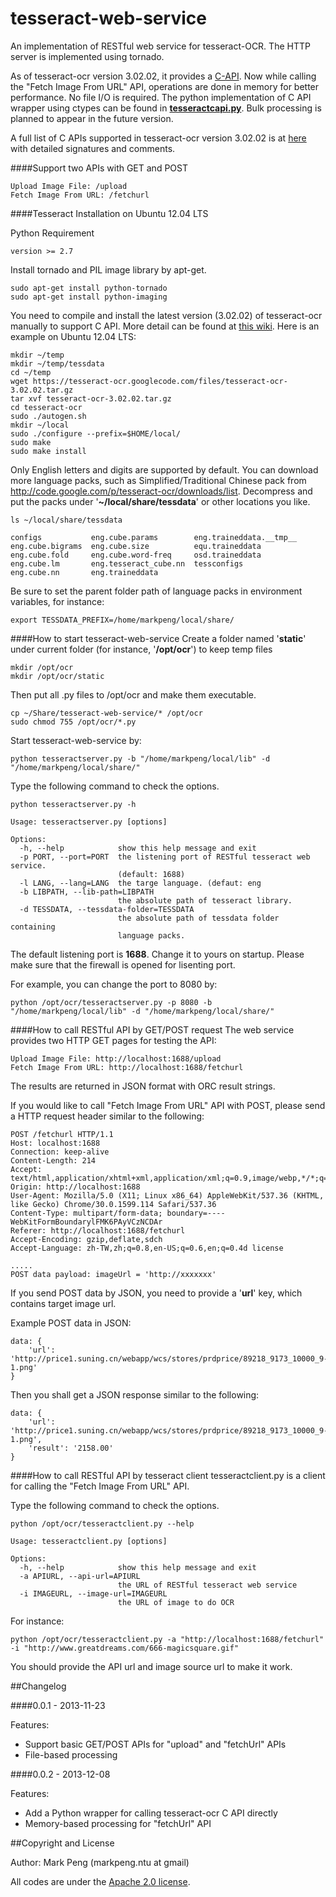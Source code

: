 tesseract-web-service
=====================

An implementation of RESTful web service for tesseract-OCR. The HTTP server is implemented using tornado.

As of tesseract-ocr version 3.02.02, it provides a <a href="https://code.google.com/p/tesseract-ocr/wiki/APIExample" target="_blank">C-API</a>.
Now while calling the "Fetch Image From URL" API, operations are done in memory for better performance. No file I/O is required. The python implementation of C API wrapper using ctypes can be found in [**tesseractcapi.py**](https://github.com/guitarmind/tesseract-web-service/blob/master/tesseractcapi.py). Bulk processing is planned to appear in the future version.

A full list of C APIs supported in tesseract-ocr version 3.02.02 is at <a href="http://code.google.com/p/tesseract-ocr/source/browse/tags/release-3.02.02/api/capi.h" target="_blank">here</a> with detailed signatures and comments.

####Support two APIs with GET and POST

    Upload Image File: /upload
    Fetch Image From URL: /fetchurl

####Tesseract Installation on Ubuntu 12.04 LTS

Python Requirement

    version >= 2.7

Install tornado and PIL image library by apt-get.

    sudo apt-get install python-tornado
    sudo apt-get install python-imaging
    
You need to compile and install the latest version (3.02.02) of tesseract-ocr manually to support C API. More detail can be found at <a href="https://code.google.com/p/tesseract-ocr/wiki/Compiling" target="_blank">this wiki</a>. Here is an example on Ubuntu 12.04 LTS:

    mkdir ~/temp
    mkdir ~/temp/tessdata
    cd ~/temp
    wget https://tesseract-ocr.googlecode.com/files/tesseract-ocr-3.02.02.tar.gz
    tar xvf tesseract-ocr-3.02.02.tar.gz
    cd tesseract-ocr
    sudo ./autogen.sh
    mkdir ~/local
    sudo ./configure --prefix=$HOME/local/
    sudo make
    sudo make install

Only English letters and digits are supported by default.
You can download more language packs, such as Simplified/Traditional Chinese pack from http://code.google.com/p/tesseract-ocr/downloads/list. 
Decompress and put the packs under '**~/local/share/tessdata**' or other locations you like.

    ls ~/local/share/tessdata
    
    configs           eng.cube.params        eng.traineddata.__tmp__
    eng.cube.bigrams  eng.cube.size          equ.traineddata
    eng.cube.fold     eng.cube.word-freq     osd.traineddata
    eng.cube.lm       eng.tesseract_cube.nn  tessconfigs
    eng.cube.nn       eng.traineddata

Be sure to set the parent folder path of language packs in environment variables, for instance:

    export TESSDATA_PREFIX=/home/markpeng/local/share/


####How to start tesseract-web-service
Create a folder named '**static**' under current folder (for instance, '**/opt/ocr**') to keep temp files

    mkdir /opt/ocr
    mkdir /opt/ocr/static

Then put all .py files to /opt/ocr and make them executable.

    cp ~/Share/tesseract-web-service/* /opt/ocr
    sudo chmod 755 /opt/ocr/*.py

Start tesseract-web-service by:

    python tesseractserver.py -b "/home/markpeng/local/lib" -d "/home/markpeng/local/share/"

Type the following command to check the options.

    python tesseractserver.py -h

    Usage: tesseractserver.py [options]

    Options:
      -h, --help            show this help message and exit
      -p PORT, --port=PORT  the listening port of RESTful tesseract web service.
                            (default: 1688)
      -l LANG, --lang=LANG  the targe language. (defaut: eng
      -b LIBPATH, --lib-path=LIBPATH
                            the absolute path of tesseract library.
      -d TESSDATA, --tessdata-folder=TESSDATA
                            the absolute path of tessdata folder containing
                            language packs.
             

The default listening port is **1688**. Change it to yours on startup.
Please make sure that the firewall is opened for lisenting port.

For example, you can change the port to 8080 by:

    python /opt/ocr/tesseractserver.py -p 8080 -b "/home/markpeng/local/lib" -d "/home/markpeng/local/share/"

####How to call RESTful API by GET/POST request
The web service provides two HTTP GET pages for testing the API:

    Upload Image File: http://localhost:1688/upload
    Fetch Image From URL: http://localhost:1688/fetchurl

The results are returned in JSON format with ORC result strings.


If you would like to call "Fetch Image From URL" API with POST, please send a HTTP request header similar to the following:

    POST /fetchurl HTTP/1.1
    Host: localhost:1688
    Connection: keep-alive
    Content-Length: 214
    Accept: text/html,application/xhtml+xml,application/xml;q=0.9,image/webp,*/*;q=0.8
    Origin: http://localhost:1688
    User-Agent: Mozilla/5.0 (X11; Linux x86_64) AppleWebKit/537.36 (KHTML, like Gecko) Chrome/30.0.1599.114 Safari/537.36
    Content-Type: multipart/form-data; boundary=----WebKitFormBoundarylFMK6PAyVCzNCDAr
    Referer: http://localhost:1688/fetchurl
    Accept-Encoding: gzip,deflate,sdch
    Accept-Language: zh-TW,zh;q=0.8,en-US;q=0.6,en;q=0.4d license
    
    .....
    POST data payload: imageUrl = 'http://xxxxxxx'


If you send POST data by JSON, you need to provide a '**url**' key, which contains target image url.

Example POST data in JSON:

    data: {
        'url': 'http://price1.suning.cn/webapp/wcs/stores/prdprice/89218_9173_10000_9-1.png'
    }
    
Then you shall get a JSON response similar to the following:

    data: {
        'url': 'http://price1.suning.cn/webapp/wcs/stores/prdprice/89218_9173_10000_9-1.png',
        'result': '2158.00'
    }


####How to call RESTful API by tesseract client
tesseractclient.py is a client for calling the "Fetch Image From URL" API.

Type the following command to check the options.

    python /opt/ocr/tesseractclient.py --help
    
    Usage: tesseractclient.py [options]

    Options:
      -h, --help            show this help message and exit
      -a APIURL, --api-url=APIURL
                            the URL of RESTful tesseract web service
      -i IMAGEURL, --image-url=IMAGEURL
                            the URL of image to do OCR


For instance:

    python /opt/ocr/tesseractclient.py -a "http://localhost:1688/fetchurl" -i "http://www.greatdreams.com/666-magicsquare.gif"

You should provide the API url and image source url to make it work.


##Changelog

####0.0.1 - 2013-11-23

Features:

  - Support basic GET/POST APIs for "upload" and "fetchUrl" APIs
  - File-based processing


####0.0.2 - 2013-12-08

Features:

  - Add a Python wrapper for calling tesseract-ocr C API directly
  - Memory-based processing for "fetchUrl" API



##Copyright and License

Author: Mark Peng (markpeng.ntu at gmail)

All codes are under the [Apache 2.0 license](LICENSE).


